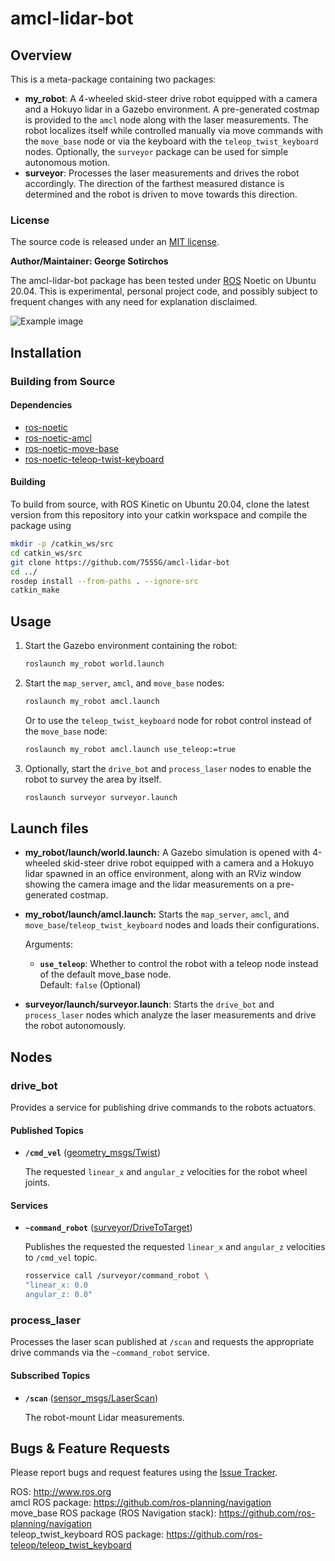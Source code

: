 # amcl-lidar-bot

## Overview

This is a meta-package containing two packages:
* **my_robot**: A 4-wheeled skid-steer drive robot equipped with a camera and a Hokuyo lidar in a Gazebo environment. A pre-generated costmap is provided to the `amcl` node along with the laser measurements. The robot localizes itself while controlled manually via move commands with the `move_base` node or via the keyboard with the `teleop_twist_keyboard` nodes. Optionally, the `surveyor` package can be used for simple autonomous motion.
* **surveyor**: Processes the laser measurements and drives the robot accordingly. The direction of the farthest measured distance is determined and the robot is driven to move towards this direction.

### License

The source code is released under an [MIT license](LICENSE).

**Author/Maintainer: George Sotirchos**

The amcl-lidar-bot package has been tested under [ROS](https://www.ros.org) Noetic on Ubuntu 20.04. This is experimental, personal project code, and possibly subject to frequent changes with any need for explanation disclaimed.

![Example image](media/recording.gif)

## Installation

### Building from Source

#### Dependencies

- [ros-noetic](http://wiki.ros.org)
- [ros-noetic-amcl](http://wiki.ros.org/amcl)
- [ros-noetic-move-base](http://wiki.ros.org/move_base)
- [ros-noetic-teleop-twist-keyboard](http://wiki.ros.org/teleop_twist_keyboard)

#### Building

To build from source, with ROS Kinetic on Ubuntu 20.04, clone the latest version from this repository into your catkin workspace and compile the package using

``` bash
mkdir -p /catkin_ws/src
cd catkin_ws/src
git clone https://github.com/7555G/amcl-lidar-bot
cd ../
rosdep install --from-paths . --ignore-src
catkin_make
```
## Usage

1. Start the Gazebo environment containing the robot:

    ``` bash
    roslaunch my_robot world.launch
    ```

2. Start the `map_server`, `amcl`, and `move_base` nodes:

    ``` bash
    roslaunch my_robot amcl.launch
    ```

    Or to use the `teleop_twist_keyboard` node for robot control instead of the `move_base` node:

    ``` bash
    roslaunch my_robot amcl.launch use_teleop:=true
    ```

3. Optionally, start the `drive_bot` and `process_laser` nodes to enable the robot to survey the area by itself.

    ``` bash
    roslaunch surveyor surveyor.launch
    ```

## Launch files

* **my_robot/launch/world.launch:** A Gazebo simulation is opened with 4-wheeled skid-steer drive robot equipped with a camera and a Hokuyo lidar spawned in an office environment, along with an RViz window showing the camera image and the lidar measurements on a pre-generated costmap.

* **my_robot/launch/amcl.launch:** Starts the `map_server`, `amcl`, and `move_base`/`teleop_twist_keyboard` nodes and loads their configurations.

     Arguments:

     - **`use_teleop`**: Whether to control the robot with a teleop node instead of the default move_base node.<br/>
        Default: `false` (Optional)

* **surveyor/launch/surveyor.launch**: Starts the `drive_bot` and `process_laser` nodes which analyze the laser measurements and drive the robot autonomously.

## Nodes

### drive_bot

Provides a service for publishing drive commands to the robots actuators.

#### Published Topics

* **`/cmd_vel`** ([geometry_msgs/Twist](http://docs.ros.org/en/noetic/api/geometry_msgs/html/msg/Twist.html))

    The requested `linear_x` and `angular_z` velocities for the robot wheel joints.

#### Services

* **`~command_robot`** ([surveyor/DriveToTarget](surveyor/srv/DriveToTarget.srv))

    Publishes the requested the requested `linear_x` and `angular_z` velocities to `/cmd_vel` topic.

    ``` bash
    rosservice call /surveyor/command_robot \
    "linear_x: 0.0
    angular_z: 0.0"
    ```

### process_laser

Processes the laser scan published at `/scan` and requests the appropriate drive commands via the `~command_robot` service.

#### Subscribed Topics

* **`/scan`** ([sensor_msgs/LaserScan](http://docs.ros.org/en/noetic/api/sensor_msgs/html/msg/LaserScan.html))

    The robot-mount Lidar measurements.

## Bugs & Feature Requests

Please report bugs and request features using the [Issue Tracker](https://github.com/7555G/amcl-lidar-bot/issues).

ROS: http://www.ros.org<br/>
amcl ROS package: https://github.com/ros-planning/navigation<br/>
move_base ROS package (ROS Navigation stack): https://github.com/ros-planning/navigation<br/>
teleop_twist_keyboard ROS package: https://github.com/ros-teleop/teleop_twist_keyboard
